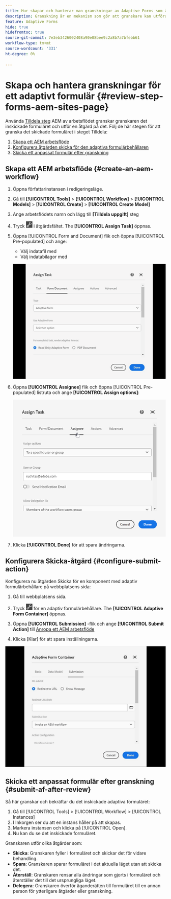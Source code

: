 ```yaml
---
title: Hur skapar och hanterar man granskningar av Adaptive Forms som är inbäddade eller skapade på webbplatssidan?
description: Granskning är en mekanism som gör att granskare kan utföra olika uppgifter för adaptiva formulär med steget Tilldela uppgift.
feature: Adaptive Forms
hide: true
hidefromtoc: true
source-git-commit: 7e3eb3426002408a90e08bee9c2a8b7a7bfebb61
workflow-type: tm+mt
source-wordcount: '331'
ht-degree: 0%

---
```



# Skapa och hantera granskningar för ett adaptivt formulär {#review-step-forms-aem-sites-page}

Använda [Tilldela steg](https://experienceleague.adobe.com/docs/experience-manager-cloud-service/content/forms/create-form-centric-workflows/aem-forms-workflow-step-reference.html#assign-task-step) AEM av arbetsflödet granskar granskaren det inskickade formuläret och utför en åtgärd på det. Följ de här stegen för att granska det skickade formuläret i steget Tilldela:

1. [Skapa ett AEM arbetsflöde](#create-an-aem-workflow)
1. [Konfigurera åtgärden skicka för den adaptiva formulärbehållaren](#configure-submit-action)
1. [Skicka ett anpassat formulär efter granskning](#submit-af-after-review)

## Skapa ett AEM arbetsflöde {#create-an-aem-workflow}

1. Öppna författarinstansen i redigeringsläge.
1. Gå till **[!UICONTROL Tools]** >  **[!UICONTROL Workflow]** >  **[!UICONTROL Models]** > **[!UICONTROL Create]** > **[!UICONTROL Create Model]**
1. Ange arbetsflödets namn och lägg till **[Tilldela uppgift]** steg
1. Tryck ![settings_icon](assets/settings_icon.png) i åtgärdsfältet. The **[!UICONTROL Assign Task]** öppnas.
1. Öppna [!UICONTROL Form and Document] flik och öppna [!UICONTROL Pre-populated] och ange:

   * Välj indatafil med
   * Välj indatabilagor med

   ![Granskningssteg](/help/forms/assets/assigntask-review1.gif)

1. Öppna **[!UICONTROL Assignee]** flik och öppna [!UICONTROL Pre-populated] listruta och ange **[!UICONTROL Assign  options]**:

   ![Granskningssteg](/help/forms/assets/review-assignstep.png)

1. Klicka **[!UICONTROL Done]** för att spara ändringarna.

## Konfigurera Skicka-åtgärd {#configure-submit-action}

Konfigurera nu åtgärden Skicka för en komponent med adaptiv formulärbehållare på webbplatsens sida:

1. Gå till webbplatsens sida.
1. Tryck ![settings_icon](assets/settings_icon.png) för en adaptiv formulärbehållare. The **[!UICONTROL Adaptive Form Container]** öppnas.
1. Öppna **[!UICONTROL Submission]** -flik och ange **[!UICONTROL Submit Action]** till [Anropa ett AEM arbetsflöde](https://experienceleague.adobe.com/docs/experience-manager-cloud-service/content/forms/adaptive-forms-authoring/authoring-adaptive-forms-foundation-components/configure-submit-actions-and-metadata-submission/configuring-submit-actions.html?lang=en#invoke-an-aem-workflow)

1. Klicka [Klar] för att spara inställningarna.

![submittab-reviewstep](/help/forms/assets/submissiontab-reviewstep.gif)

## Skicka ett anpassat formulär efter granskning {#submit-af-after-review}

Så här granskar och bekräftar du det inskickade adaptiva formuläret:

1. Gå till [!UICONTROL Tools] >  [!UICONTROL Workflow] >  [!UICONTROL Instances]
1. I Inkorgen ser du att en instans håller på att skapas.
1. Markera instansen och klicka på [!UICONTROL Open].
1. Nu kan du se det inskickade formuläret.

Granskaren utför olika åtgärder som:

* **Skicka**: Granskaren fyller i formuläret och skickar det för vidare behandling.
* **Spara**: Granskaren sparar formuläret i det aktuella läget utan att skicka det.
* **Återställ**: Granskaren rensar alla ändringar som gjorts i formuläret och återställer det till det ursprungliga läget.
* **Delegera**: Granskaren överför äganderätten till formuläret till en annan person för ytterligare åtgärder eller granskning.
